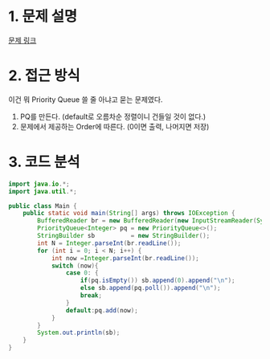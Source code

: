 # 1. 문제 설명

[문제 링크](https://www.acmicpc.net/problem/1927)

# 2. 접근 방식

이건 뭐 Priority Queue 쓸 줄 아냐고 묻는 문제였다.

1. PQ를 만든다. (default로 오름차순 정렬이니 건들일 것이 없다.)
2. 문제에서 제공하는 Order에 따른다. (0이면 출력, 나머지면 저장)

# 3. 코드 분석 

```java
import java.io.*;
import java.util.*;

public class Main {
    public static void main(String[] args) throws IOException {
        BufferedReader br = new BufferedReader(new InputStreamReader(System.in));
        PriorityQueue<Integer> pq = new PriorityQueue<>();
        StringBuilder sb          = new StringBuilder();
        int N = Integer.parseInt(br.readLine());
        for (int i = 0; i < N; i++) {
            int now =Integer.parseInt(br.readLine());
            switch (now){
                case 0: {
                    if(pq.isEmpty()) sb.append(0).append("\n");
                    else sb.append(pq.poll()).append("\n");
                    break;
                }
                default:pq.add(now);
            }
        }
        System.out.println(sb);
    }
}
```

